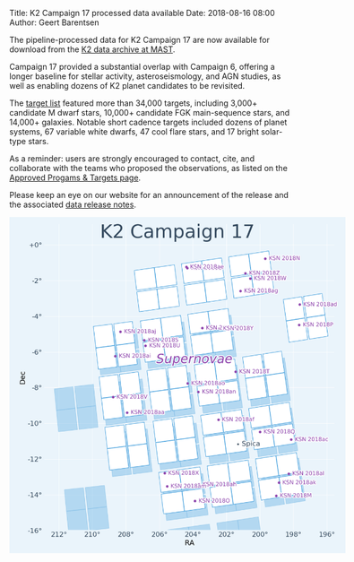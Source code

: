Title: K2 Campaign 17 processed data available
Date: 2018-08-16 08:00
Author: Geert Barentsen

The pipeline-processed data for K2 Campaign 17
are now available for download
from the [K2 data archive at MAST](http://archive.stsci.edu/k2).

Campaign 17 provided a substantial overlap with Campaign 6,
offering a longer baseline for stellar activity, asteroseismology, and AGN studies,
as well as enabling dozens of K2 planet candidates to be revisited.

The [target list](k2-approved-programs.html#campaign-17) featured
more than 34,000 targets,
including 3,000+ candidate M dwarf stars,
10,000+ candidate FGK main-sequence stars,
and 14,000+ galaxies.
Notable short cadence targets included dozens of planet systems,
67 variable white dwarfs, 47 cool flare stars, and 17 bright solar-type stars.

As a reminder: users are strongly encouraged to contact, cite, and collaborate
with the teams who proposed the observations, as listed on the
[Approved Progams & Targets page](k2-approved-programs.html#campaign-17).

Please keep an eye on our website for an announcement of the release
and the associated [data release notes](k2-data-release-notes.html).

<a href="images/k2/k2-c17-field.png"><img class="img-responsive" style="max-width:600px;" src="images/k2/k2-c17-field.png" alt="K2 C17 Field"></a>
